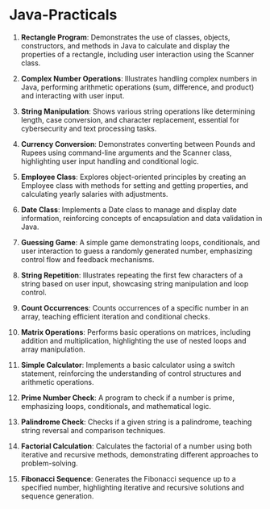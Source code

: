 # Java-Practicals

1. **Rectangle Program**: Demonstrates the use of classes, objects, constructors, and methods in Java to calculate and display the properties of a rectangle, including user interaction using the Scanner class.

2. **Complex Number Operations**: Illustrates handling complex numbers in Java, performing arithmetic operations (sum, difference, and product) and interacting with user input.

3. **String Manipulation**: Shows various string operations like determining length, case conversion, and character replacement, essential for cybersecurity and text processing tasks.

4. **Currency Conversion**: Demonstrates converting between Pounds and Rupees using command-line arguments and the Scanner class, highlighting user input handling and conditional logic.

5. **Employee Class**: Explores object-oriented principles by creating an Employee class with methods for setting and getting properties, and calculating yearly salaries with adjustments.

6. **Date Class**: Implements a Date class to manage and display date information, reinforcing concepts of encapsulation and data validation in Java.

7. **Guessing Game**: A simple game demonstrating loops, conditionals, and user interaction to guess a randomly generated number, emphasizing control flow and feedback mechanisms.

8. **String Repetition**: Illustrates repeating the first few characters of a string based on user input, showcasing string manipulation and loop control.

9. **Count Occurrences**: Counts occurrences of a specific number in an array, teaching efficient iteration and conditional checks.

10. **Matrix Operations**: Performs basic operations on matrices, including addition and multiplication, highlighting the use of nested loops and array manipulation.

11. **Simple Calculator**: Implements a basic calculator using a switch statement, reinforcing the understanding of control structures and arithmetic operations.

12. **Prime Number Check**: A program to check if a number is prime, emphasizing loops, conditionals, and mathematical logic.

13. **Palindrome Check**: Checks if a given string is a palindrome, teaching string reversal and comparison techniques.

14. **Factorial Calculation**: Calculates the factorial of a number using both iterative and recursive methods, demonstrating different approaches to problem-solving.

15. **Fibonacci Sequence**: Generates the Fibonacci sequence up to a specified number, highlighting iterative and recursive solutions and sequence generation.
